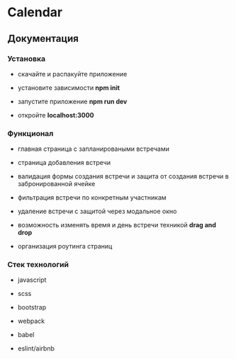 # Calendar

## Документация

### Установка

- скачайте и распакуйте приложение

- установите зависимости **npm init**

- запустите приложение **npm run dev**

- откройте **localhost:3000**

### Функционал

- главная страница с запланироваными встречами

- страница добавления встречи

- валидация формы создания встречи и защита от создания встречи в забронированной ячейке

- фильтрация встречи по конкретным участникам

- удаление встречи с защитой через модальное окно

- возможность изменять время и день встречи техникой **drag and drop**

- организация роутинга страниц

### Стек технологий

- javascript

- scss

- bootstrap

- webpack

- babel

- eslint/airbnb
